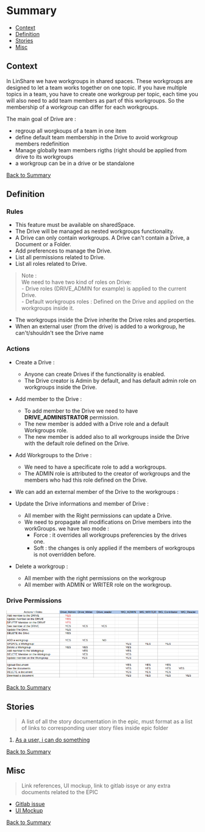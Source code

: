 # Summary

* [Context](#context)
* [Definition](#definition)
* [Stories](#stories)
* [Misc](#misc)

## Context
In LinShare we have workgroups in shared spaces. These workgroups are designed to let a team works together on one topic.
If you have multiple topics in a team, you have to create one workgroup per topic, each time you will also need to add team members as part of this workgroups.
So the membership of a workgroup can differ for each workgroups.


The main goal of Drive are :

* regroup all worgkoups of a team in one item
* define default team membership in the Drive to avoid workgroup members redefinition 
* Manage globally team members rigths (right should be applied from drive to its workgroups
* a workgroup can be in a drive or be standalone

[Back to Summary](#summary)
## Definition

### Rules

* This feature must be available on sharedSpace. 
* The Drive will be managed as nested workgroups functionality.
* A Drive can only contain workgroups. A Drive can't contain a Drive, a Document or a Folder.
* Add preferences to manage the Drive. 
* List all permissions related to Drive.
* List all roles related to Drive.

> Note : <br>
   We need to have two kind of roles on Drive: <br>
    - Drive roles (DRIVE_ADMIN for example) is applied to the current Drive. <br> 
    - Default workgroups roles : Defined on the Drive and applied on the workgroups inside it. <br>

* The workgroups inside the Drive inherite the Drive roles and properties.
* When an external user (from the drive) is added to a workgroup, he can't/shouldn't see the Drive name

### Actions 

* Create a Drive :
  - Anyone can create Drives if the functionality is enabled.
  - The Drive creator is Admin by default, and has default admin role on workgroups inside the Drive.

* Add member to the Drive :
  -  To add member to the Drive we need to have __DRIVE_ADMINISTRATOR__ permission.
  -  The new member is added with a Drive role and a default Workgroups role.
  -  The new member is added also to all workgroups inside the Drive with the default role defined on the Drive.

* Add Workgroups to the Drive :
  -  We need to have a specificate role to add a workgroups.
  -  The ADMIN role is attributed to the creator of workgroups and the members who had this role defined on the Drive.

* We can add an external member of the Drive to the workgroups :

  
* Update the Drive informations and member of Drive :
  - All member with the Right permissions  can update a Drive.
  - We need to propagate all modifications on Drive members into the workGroups. we have two mode :
       - Force : it overrides all workgroups preferencies by the drives one.
       - Soft : the changes is only applied if the members of workgroups is not overridden before.

* Delete a workgroup :
   - All member with the right permissions on the workgroup
   - All member with ADMIN or WRITER role on the workgroup.

### Drive Permissions 

![permission](./resources/permission.png)




[Back to Summary](#summary)
## Stories

> A list of all the story documentation in the epic, must format as a list of links to corresponding user story files inside epic folder

1. [As a user, i can do something](./link-to-the-file.md)

[Back to Summary](#summary)

## Misc

> Link references, UI mockup, link to gitlab issye or any extra documents related to the EPIC

* [Gitlab issue]()
* [UI Mockup]()

[Back to Summary](#summary)

